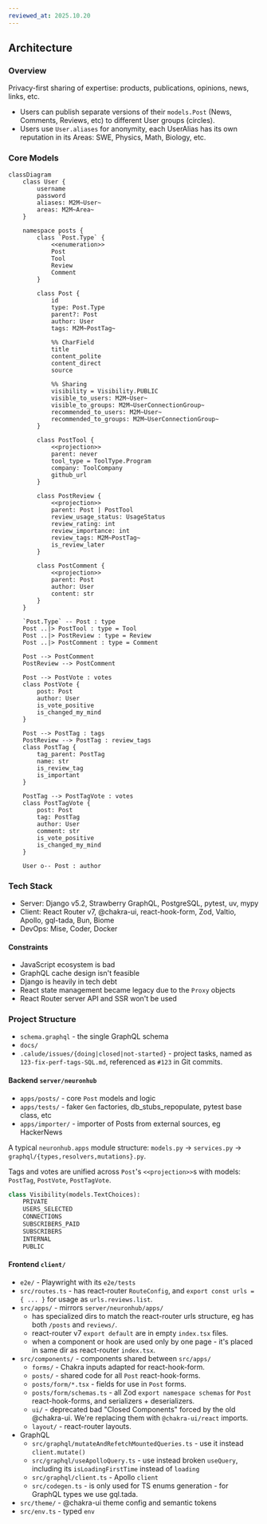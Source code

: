 ```yaml
---
reviewed_at: 2025.10.20
---
```


## Architecture

### Overview

Privacy-first sharing of expertise: products, publications, opinions, news, links, etc.
- Users can publish separate versions of their `models.Post` (News, Comments, Reviews, etc) to different User groups (circles).
- Users use `User.aliases` for anonymity, each UserAlias has its own reputation in its Areas: SWE, Physics, Math, Biology, etc.

### Core Models

```mermaid
classDiagram
    class User {
        username
        password
        aliases: M2M~User~
        areas: M2M~Area~
    }

    namespace posts {
        class `Post.Type` {
            <<enumeration>>
            Post
            Tool
            Review
            Comment
        }

        class Post {
            id
            type: Post.Type
            parent?: Post
            author: User
            tags: M2M~PostTag~
            
            %% CharField
            title
            content_polite
            content_direct
            source

            %% Sharing
            visibility = Visibility.PUBLIC
            visible_to_users: M2M~User~
            visible_to_groups: M2M~UserConnectionGroup~
            recommended_to_users: M2M~User~
            recommended_to_groups: M2M~UserConnectionGroup~
        }

        class PostTool {
            <<projection>>
            parent: never
            tool_type = ToolType.Program
            company: ToolCompany
            github_url
        }

        class PostReview {
            <<projection>>
            parent: Post | PostTool
            review_usage_status: UsageStatus
            review_rating: int
            review_importance: int
            review_tags: M2M~PostTag~
            is_review_later
        }

        class PostComment {
            <<projection>>
            parent: Post
            author: User
            content: str
        }
    }

    `Post.Type` -- Post : type
    Post ..|> PostTool : type = Tool
    Post ..|> PostReview : type = Review
    Post ..|> PostComment : type = Comment

    Post --> PostComment
    PostReview --> PostComment

    Post --> PostVote : votes
    class PostVote {
        post: Post
        author: User
        is_vote_positive
        is_changed_my_mind
    }

    Post --> PostTag : tags
    PostReview --> PostTag : review_tags
    class PostTag {
        tag_parent: PostTag
        name: str
        is_review_tag
        is_important
    }

    PostTag --> PostTagVote : votes
    class PostTagVote {
        post: Post
        tag: PostTag
        author: User
        comment: str
        is_vote_positive
        is_changed_my_mind
    }
    
    User o-- Post : author
```

### Tech Stack

- Server: Django v5.2, Strawberry GraphQL, PostgreSQL, pytest, uv, mypy
- Client: React Router v7, @chakra-ui, react-hook-form, Zod, Valtio, Apollo, gql-tada, Bun, Biome
- DevOps: Mise, Coder, Docker

#### Constraints
- JavaScript ecosystem is bad
- GraphQL cache design isn't feasible
- Django is heavily in tech debt
- React state management became legacy due to the `Proxy` objects
- React Router server API and SSR won't be used

### Project Structure

- `schema.graphql` - the single GraphQL schema
- `docs/`
- `.calude/issues/{doing|closed|not-started}` - project tasks, named as `123-fix-perf-tags-SQL.md`, referenced as `#123` in Git commits.

#### Backend `server/neuronhub`

- `apps/posts/` - core `Post` models and logic
- `apps/tests/` - faker `Gen` factories, db_stubs_repopulate, pytest base class, etc
- `apps/importer/` - importer of Posts from external sources, eg HackerNews

A typical `neuronhub.apps` module structure: `models.py` → `services.py` → `graphql/{types,resolvers,mutations}.py`.

Tags and votes are unified across `Post`'s `<<projection>>`s with models: `PostTag`, `PostVote`, `PostTagVote`. 

```python
class Visibility(models.TextChoices):
    PRIVATE
    USERS_SELECTED
    CONNECTIONS
    SUBSCRIBERS_PAID
    SUBSCRIBERS
    INTERNAL
    PUBLIC
```

#### Frontend `client/`
- `e2e/` - Playwright with its `e2e/tests`
- `src/routes.ts` - has react-router `RouteConfig`, and `export const urls = { ... }` for usage as `urls.reviews.list`.
- `src/apps/` - mirrors `server/neuronhub/apps/`
  - has specialized dirs to match the react-router urls structure, eg has both `/posts` and `reviews/`.
  - react-router v7 `export default` are in empty `index.tsx` files.
  - when a component or hook are used only by one page - it's placed in same dir as react-router `index.tsx`.
- `src/components/` - components shared between `src/apps/`
  - `forms/` - Chakra inputs adapted for react-hook-form.
  - `posts/` - shared code for all `Post` react-hook-forms.
  - `posts/form/*.tsx` - fields for use in `Post` forms.
  - `posts/form/schemas.ts` - all Zod `export namespace schemas` for `Post` react-hook-forms, and serializers + deserializers.
  - `ui/` - deprecated bad "Closed Components" forced by the old @chakra-ui. We're replacing them with `@chakra-ui/react` imports.
  - `layout/` - react-router layouts.
- GraphQL
  - `src/graphql/mutateAndRefetchMountedQueries.ts` - use it instead `client.mutate()`
  - `src/graphql/useApolloQuery.ts` - use instead broken `useQuery`, including its `isLoadingFirstTime` instead of `loading`
  - `src/graphql/client.ts` - Apollo `client`
  - `src/codegen.ts` - is only used for TS enums generation - for GraphQL types we use gql.tada.
- `src/theme/` - @chakra-ui theme config and semantic tokens
- `src/env.ts` - typed `env`
